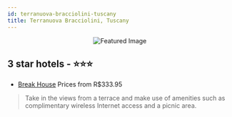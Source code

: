 ```yaml
---
id: terranuova-bracciolini-tuscany
title: Terranuova Bracciolini, Tuscany
---
```


<center><img src="https://i.travelapi.com/hotels/5000000/4880000/4876000/4875934/d9b04ff5_z.jpg" alt="Featured Image" /></center>


##  3 star hotels - ⭐️⭐️⭐️

-    [Break House](https://us.hurb.com/hotels/terranuova-bracciolini/break-house-JNP-JP343097?cmp=18055) Prices from R$333.95
   > Take in the views from a terrace and make use of amenities such as complimentary wireless Internet access and a picnic area.
